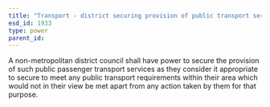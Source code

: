 ```yaml
---
title: "Transport - district securing provision of public transport services"
esd_id: 1933
type: power
parent_id:  
---
```


A non-metropolitan district council shall have power to secure the provision of such public passenger transport services as they consider it appropriate to secure to meet any public transport requirements within their area which would not in their view be met apart from any action taken by them for that purpose.

